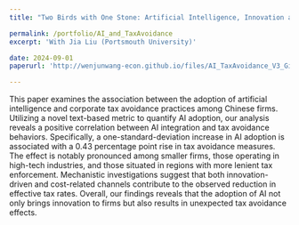 ```yaml
---
title: "Two Birds with One Stone: Artificial Intelligence, Innovation and Corporate Tax Avoidance"

permalink: /portfolio/AI_and_TaxAvoidance
excerpt: 'With Jia Liu (Portsmouth University)'

date: 2024-09-01
paperurl: 'http://wenjunwang-econ.github.io/files/AI_TaxAvoidance_V3_GitHub.pdf'

---
```


This paper examines the association between the adoption of artificial intelligence and corporate tax avoidance practices among Chinese firms. Utilizing a novel text-based
metric to quantify AI adoption, our analysis reveals a positive correlation between AI integration and tax avoidance behaviors. Specifically, a one-standard-deviation
increase in AI adoption is associated with a 0.43 percentage point rise in tax avoidance measures. The effect is notably pronounced among smaller firms, those
operating in high-tech industries, and those situated in regions with more lenient tax enforcement. Mechanistic investigations suggest that both innovation-driven and
cost-related channels contribute to the observed reduction in effective tax rates. Overall, our findings reveals that the adoption of AI not only brings innovation to
firms but also results in unexpected tax avoidance effects.
